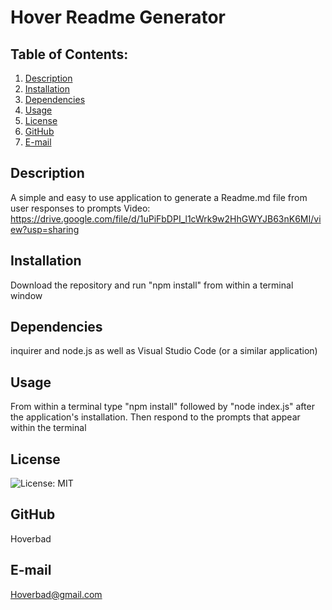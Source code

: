 # Hover Readme Generator

## Table of Contents:
  1. [Description](#description) 
  2. [Installation](#Installation)
  3. [Dependencies](#Dependencies)
  4. [Usage](#Usage)  
  5. [License](#License)
  6. [GitHub](#GitHub)
  7. [E-mail](#E-mail)

## Description
A simple and easy to use application to generate a Readme.md file from user responses to prompts 
Video: https://drive.google.com/file/d/1uPiFbDPI_l1cWrk9w2HhGWYJB63nK6MI/view?usp=sharing 

## Installation
Download the repository and run "npm install" from within a terminal window

## Dependencies
inquirer and node.js as well as Visual Studio Code (or a similar application)

## Usage
From within a terminal type "npm install" followed by "node index.js" after the application's installation. Then respond to the prompts that appear within the terminal

## License
![License: MIT](https://img.shields.io/badge/License-MIT-yellow.svg)

## GitHub
Hoverbad

## E-mail
Hoverbad@gmail.com